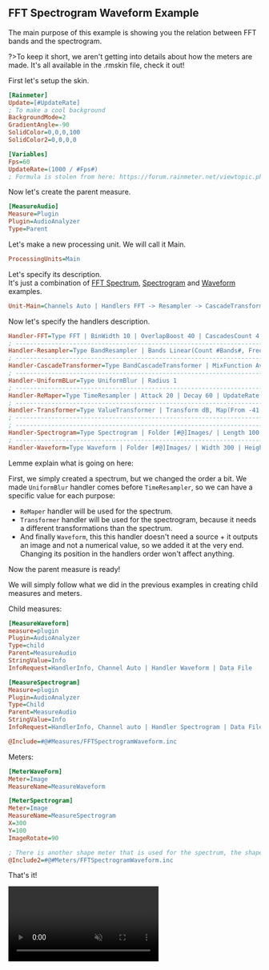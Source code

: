 ## FFT Spectrogram Waveform Example

The main purpose of this example is showing you the relation between FFT bands and the spectrogram.<br/>

?>To keep it short, we aren't getting into details about how the meters are made. It's all available in the .rmskin file, check it out!

First let's setup the skin.

```ini
[Rainmeter]
Update=[#UpdateRate]
; To make a cool background
BackgroundMode=2
GradientAngle=-90
SolidColor=0,0,0,100
SolidColor2=0,0,0,0

[Variables]
Fps=60
UpdateRate=(1000 / #Fps#)
; Formula is stolen from here: https://forum.rainmeter.net/viewtopic.php?t=26831#p140108
```

Now let's create the parent measure.

```ini
[MeasureAudio]
Measure=Plugin
Plugin=AudioAnalyzer
Type=Parent
```

Let's make a new processing unit. We will call it Main.

```ini
ProcessingUnits=Main
```

Let's specify its description.<br/>
It's just a combination of [FFT Spectrum](/docs/usage-examples/fft-spectrum.md), [Spectrogram](/docs/usage-examples/spectrogram.md) and [Waveform](/docs/usage-examples/waveform.md) examples.

```ini
Unit-Main=Channels Auto | Handlers FFT -> Resampler -> CascadeTransformer, UniformBLur(CascadeTransformer), ReMaper(CascadeTransformer), Transformer(UniformBLur) -> Spectrogram, Waveform | Filter none
```

Now let's specify the handlers description.<br/>

```ini
Handler-FFT=Type FFT | BinWidth 10 | OverlapBoost 40 | CascadesCount 4 | WindowFunction Hann
; --------------------------------------------------------------------------------------
Handler-Resampler=Type BandResampler | Bands Linear(Count #Bands#, FreqMin 20, FreqMax 2000) | CubicInterpolation true
; --------------------------------------------------------------------------------------
Handler-CascadeTransformer=Type BandCascadeTransformer | MixFunction Average | MinWeight 0.01 | TargetWeight 2
; --------------------------------------------------------------------------------------
Handler-UniformBLur=Type UniformBlur | Radius 1
; --------------------------------------------------------------------------------------
Handler-ReMaper=Type TimeResampler | Attack 20 | Decay 60 | UpdateRate ([#UpdateRate]*2) | Transform dB, Map(From -41 : -0, to [#MinHeight] : [#MaxHeight]), Clamp(to [#MinHeight] : [#MaxHeight])
; --------------------------------------------------------------------------------------
Handler-Transformer=Type ValueTransformer | Transform dB, Map(From -41 : -0)
; --------------------------------------------------------------------------------------
; --------------------------------------------------------------------------------------
Handler-Spectrogram=Type Spectrogram | Folder [#@]Images/ | Length 100 | UpdateRate 28.5 | SilenceThreshold -70 | Stationary false | BorderSize 1 | DefaultColorSpace sRGB | MixMode sRGB255 | FadingRatio 0.2 | BorderColor @sRGB255 255, 171, 92 | Colors 0.0: @hsl 217,0.38,0.11 ; 0.5: @hsl 29, 0.96, 0.62 ; 0.81: @hsl 0, 0.96, 0.62
; --------------------------------------------------------------------------------------
Handler-Waveform=Type Waveform | Folder [#@]Images/ | Width 300 | Height 200 | UpdateRate 1666.6 | Stationary false | BorderSize 1 | BorderColor 255, 64, 89 | Connected true | DefaultColorSpace sRGB255 | BackgroundColor @hsl 237,0.34,0.20 | WaveColor 255, 64, 89 | LineColor @sRGB 0.5,0.5,0.5 | FadingRatio 0.2 | LineDrawingPolicy Never | SilenceThreshold -70
```

Lemme explain what is going on here:

First, we simply created a spectrum, but we changed the order a bit. We made `UniformBlur` handler comes before `TimeResampler`, so we can have a specific value for each purpose:

- `ReMaper` handler will be used for the spectrum.
- `Transformer` handler will be used for the spectrogram, because it needs a different transformations than the spectrum.
- And finally `Waveform`, this this handler doesn't need a source + it outputs an image and not a numerical value, so we added it at the very end. Changing its position in the handlers order won't affect anything.

Now the parent measure is ready!

We will simply follow what we did in the previous examples in creating child measures and meters.

Child measures:

```ini
[MeasureWaveform]
measure=plugin
Plugin=AudioAnalyzer
Type=child
Parent=MeasureAudio
StringValue=Info
InfoRequest=HandlerInfo, Channel Auto | Handler Waveform | Data File

[MeasureSpectrogram]
Measure=plugin
Plugin=AudioAnalyzer
Type=Child
Parent=MeasureAudio
StringValue=Info
InfoRequest=HandlerInfo, Channel auto | Handler Spectrogram | Data File

@Include=#@#Measures/FFTSpectrogramWaveform.inc
```

Meters:

```ini
[MeterWaveForm]
Meter=Image
MeasureName=MeasureWaveform

[MeterSpectrogram]
Meter=Image
MeasureName=MeasureSpectrogram
X=300
Y=100
ImageRotate=90

; There is another shape meter that is used for the spectrum, the shapes are generated using a script so it has its own file.
@Include2=#@#Meters/FFTSpectrogramWaveform.inc
```

That's it!

<video src="docs\usage-examples\resources\fft-spectrogram-waveform.mp4" autoplay loop muted title="FFT Spectrogram Waveform"></video>
